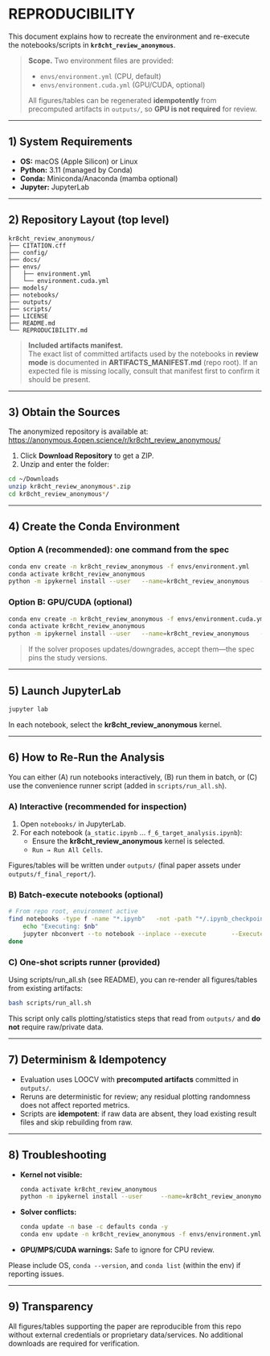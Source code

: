 # REPRODUCIBILITY

This document explains how to recreate the environment and re-execute the notebooks/scripts in **`kr8cht_review_anonymous`**.

> **Scope.** Two environment files are provided:
> - `envs/environment.yml` (CPU, default)
> - `envs/environment.cuda.yml` (GPU/CUDA, optional)
>
> All figures/tables can be regenerated **idempotently** from precomputed artifacts in `outputs/`, so **GPU is not required** for review.

---

## 1) System Requirements

- **OS:** macOS (Apple Silicon) or Linux  
- **Python:** 3.11 (managed by Conda)  
- **Conda:** Miniconda/Anaconda (mamba optional)  
- **Jupyter:** JupyterLab

---

## 2) Repository Layout (top level)

```
kr8cht_review_anonymous/
├── CITATION.cff
├── config/
├── docs/
├── envs/
│   ├── environment.yml
│   └── environment.cuda.yml
├── models/
├── notebooks/
├── outputs/
├── scripts/
├── LICENSE
├── README.md
└── REPRODUCIBILITY.md
```

> **Included artifacts manifest.**  
> The exact list of committed artifacts used by the notebooks in **review mode**
> is documented in **ARTIFACTS_MANIFEST.md** (repo root). If an expected file is
> missing locally, consult that manifest first to confirm it should be present.

---

## 3) Obtain the Sources

The anonymized repository is available at:
<https://anonymous.4open.science/r/kr8cht_review_anonymous/>

1) Click **Download Repository** to get a ZIP.  
2) Unzip and enter the folder:

```bash
cd ~/Downloads
unzip kr8cht_review_anonymous*.zip
cd kr8cht_review_anonymous*/
```

---

## 4) Create the Conda Environment

### Option A (recommended): one command from the spec

```bash
conda env create -n kr8cht_review_anonymous -f envs/environment.yml
conda activate kr8cht_review_anonymous
python -m ipykernel install --user   --name=kr8cht_review_anonymous   --display-name "kr8cht_review_anonymous"
```

### Option B: GPU/CUDA (optional)

```bash
conda env create -n kr8cht_review_anonymous -f envs/environment.cuda.yml
conda activate kr8cht_review_anonymous
python -m ipykernel install --user   --name=kr8cht_review_anonymous   --display-name "kr8cht_review_anonymous"
```

> If the solver proposes updates/downgrades, accept them—the spec pins the study versions.

---

## 5) Launch JupyterLab

```bash
jupyter lab
```

In each notebook, select the **kr8cht_review_anonymous** kernel.

---

## 6) How to Re-Run the Analysis

You can either (A) run notebooks interactively, (B) run them in batch, or (C) use the convenience runner script (added in `scripts/run_all.sh`).

### A) Interactive (recommended for inspection)

1. Open `notebooks/` in JupyterLab.  
2. For each notebook (`a_static.ipynb` … `f_6_target_analysis.ipynb`):
   - Ensure the **kr8cht_review_anonymous** kernel is selected.
   - `Run → Run All Cells`.

Figures/tables will be written under `outputs/` (final paper assets under `outputs/f_final_report/`).

### B) Batch-execute notebooks (optional)

```bash
# From repo root, environment active
find notebooks -type f -name "*.ipynb"   -not -path "*/.ipynb_checkpoints/*"   -print0 | while IFS= read -r -d '' nb; do
    echo "Executing: $nb"
    jupyter nbconvert --to notebook --inplace --execute       --ExecutePreprocessor.timeout=0 "$nb"
done
```

### C) One-shot scripts runner (provided)

Using scripts/run_all.sh (see README), you can re-render all figures/tables from existing artifacts:

```bash
bash scripts/run_all.sh
```

This script only calls plotting/statistics steps that read from `outputs/` and **do not** require raw/private data.

---

## 7) Determinism & Idempotency

- Evaluation uses LOOCV with **precomputed artifacts** committed in `outputs/`.  
- Reruns are deterministic for review; any residual plotting randomness does not affect reported metrics.  
- Scripts are **idempotent**: if raw data are absent, they load existing result files and skip rebuilding from raw.

---

## 8) Troubleshooting

- **Kernel not visible:**  
  ```bash
  conda activate kr8cht_review_anonymous
  python -m ipykernel install --user     --name=kr8cht_review_anonymous     --display-name "kr8cht_review_anonymous"
  ```

- **Solver conflicts:**  
  ```bash
  conda update -n base -c defaults conda -y
  conda env update -n kr8cht_review_anonymous -f envs/environment.yml
  ```

- **GPU/MPS/CUDA warnings:** Safe to ignore for CPU review.

Please include OS, `conda --version`, and `conda list` (within the env) if reporting issues.

---

## 9) Transparency

All figures/tables supporting the paper are reproducible from this repo without external credentials or proprietary data/services. No additional downloads are required for verification.
